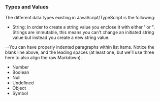 ### Types and Values
The different data types existing in JavaScript/TypeScript is the following:
* String:
 In order to create a string value you enclose it with either ' or ". Strings are immutable, this means you can't change an initiated string value but instead you create a new string value.


⋅⋅⋅You can have properly indented paragraphs within list items. Notice the blank line above, and the leading spaces (at least one, but we'll use three here to also align the raw Markdown).

* Number
* Boolean
* Null
* Undefined
* Object
* Symbol
